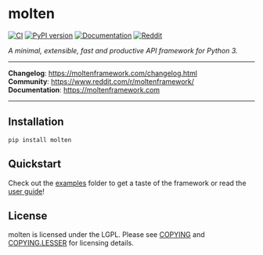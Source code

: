 # molten

[![CI](https://github.com/Bogdanp/molten/workflows/CI/badge.svg)](https://github.com/Bogdanp/molten/actions?query=workflow%3ACI)
[![PyPI version](https://badge.fury.io/py/molten.svg)](https://badge.fury.io/py/molten)
[![Documentation](https://img.shields.io/badge/doc-latest-brightgreen.svg)](https://moltenframework.com)
[![Reddit](https://img.shields.io/badge/discuss-online-orange.svg)](https://www.reddit.com/r/moltenframework/)

*A minimal, extensible, fast and productive API framework for Python 3.*

<hr/>

**Changelog**: https://moltenframework.com/changelog.html <br/>
**Community**: https://www.reddit.com/r/moltenframework/ <br/>
**Documentation**: https://moltenframework.com

<hr/>


## Installation

    pip install molten


## Quickstart

Check out the [examples] folder to get a taste of the framework or
read the [user guide]!


## License

molten is licensed under the LGPL.  Please see [COPYING] and
[COPYING.LESSER] for licensing details.

[COPYING.LESSER]: https://github.com/Bogdanp/molten/blob/master/COPYING.LESSER
[COPYING]: https://github.com/Bogdanp/molten/blob/master/COPYING
[examples]: https://github.com/Bogdanp/molten/blob/master/examples
[user guide]: https://moltenframework.com/guide.html
